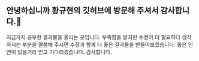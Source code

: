## 안녕하십니까 황규현의 깃허브에 방문해 주셔서 감사합니다.🤞
지금까지 공부한 결과물을 올리는 곳입니다.
부족함을 알지만 수정이 더 필요하다 생각하시는 부분을 말씀해 주시면  수정과 함께 더 좋은 결과물을 만들어보겠습니다.
좋은 인연이 있을거라 믿고 기다리겠습니다.
감사합니다.

<!--
**stagechaplin/stagechaplin** is a ✨ _special_ ✨ repository because its `README.md` (this file) appears on your GitHub profile.

Here are some ideas to get you started:

- 🔭 I’m currently working on ...
- 🌱 I’m currently learning ...
- 👯 I’m looking to collaborate on ...
- 🤔 I’m looking for help with ...
- 💬 Ask me about ...
- 📫 How to reach me: ...
- 😄 Pronouns: ...
- ⚡ Fun fact: ...
-->
